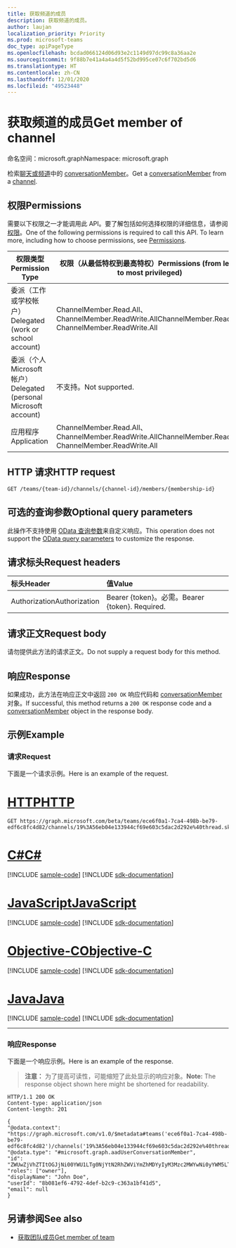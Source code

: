 ```yaml
---
title: 获取频道的成员
description: 获取频道的成员。
author: laujan
localization_priority: Priority
ms.prod: microsoft-teams
doc_type: apiPageType
ms.openlocfilehash: bcdad066124d06d93e2c1149d97dc99c8a36aa2e
ms.sourcegitcommit: 9f88b7e41a4a4a4d5f52bd995ce07c6f702bd5d6
ms.translationtype: HT
ms.contentlocale: zh-CN
ms.lasthandoff: 12/01/2020
ms.locfileid: "49523448"
---
```

# <a name="get-member-of-channel"></a><span data-ttu-id="c0275-103">获取频道的成员</span><span class="sxs-lookup"><span data-stu-id="c0275-103">Get member of channel</span></span>

<span data-ttu-id="c0275-104">命名空间：microsoft.graph</span><span class="sxs-lookup"><span data-stu-id="c0275-104">Namespace: microsoft.graph</span></span>

<span data-ttu-id="c0275-105">检索[聊天或频道](../resources/channel.md)中的 [conversationMember](../resources/conversationmember.md)。</span><span class="sxs-lookup"><span data-stu-id="c0275-105">Get a [conversationMember](../resources/conversationmember.md) from a [channel](../resources/channel.md).</span></span>

## <a name="permissions"></a><span data-ttu-id="c0275-106">权限</span><span class="sxs-lookup"><span data-stu-id="c0275-106">Permissions</span></span>

<span data-ttu-id="c0275-p101">需要以下权限之一才能调用此 API。要了解包括如何选择权限的详细信息，请参阅[权限](/graph/permissions-reference)。</span><span class="sxs-lookup"><span data-stu-id="c0275-p101">One of the following permissions is required to call this API. To learn more, including how to choose permissions, see [Permissions](/graph/permissions-reference).</span></span>

|<span data-ttu-id="c0275-109">权限类型</span><span class="sxs-lookup"><span data-stu-id="c0275-109">Permission Type</span></span>|<span data-ttu-id="c0275-110">权限（从最低特权到最高特权）</span><span class="sxs-lookup"><span data-stu-id="c0275-110">Permissions (from least to most privileged)</span></span>|
|---------|-------------|
|<span data-ttu-id="c0275-111">委派（工作或学校帐户）</span><span class="sxs-lookup"><span data-stu-id="c0275-111">Delegated (work or school account)</span></span>|<span data-ttu-id="c0275-112">ChannelMember.Read.All、 ChannelMember.ReadWrite.All</span><span class="sxs-lookup"><span data-stu-id="c0275-112">ChannelMember.Read.All, ChannelMember.ReadWrite.All</span></span> |
|<span data-ttu-id="c0275-113">委派（个人 Microsoft 帐户）</span><span class="sxs-lookup"><span data-stu-id="c0275-113">Delegated (personal Microsoft account)</span></span>|<span data-ttu-id="c0275-114">不支持。</span><span class="sxs-lookup"><span data-stu-id="c0275-114">Not supported.</span></span>|
|<span data-ttu-id="c0275-115">应用程序</span><span class="sxs-lookup"><span data-stu-id="c0275-115">Application</span></span>|<span data-ttu-id="c0275-116">ChannelMember.Read.All、 ChannelMember.ReadWrite.All</span><span class="sxs-lookup"><span data-stu-id="c0275-116">ChannelMember.Read.All, ChannelMember.ReadWrite.All</span></span> |


## <a name="http-request"></a><span data-ttu-id="c0275-117">HTTP 请求</span><span class="sxs-lookup"><span data-stu-id="c0275-117">HTTP request</span></span>
<!-- { "blockType": "ignored"} -->
```http
GET /teams/{team-id}/channels/{channel-id}/members/{membership-id}
```

## <a name="optional-query-parameters"></a><span data-ttu-id="c0275-118">可选的查询参数</span><span class="sxs-lookup"><span data-stu-id="c0275-118">Optional query parameters</span></span>

<span data-ttu-id="c0275-119">此操作不支持使用 [OData 查询参数](/graph/query-parameters)来自定义响应。</span><span class="sxs-lookup"><span data-stu-id="c0275-119">This operation does not support the [OData query parameters](/graph/query-parameters) to customize the response.</span></span>

## <a name="request-headers"></a><span data-ttu-id="c0275-120">请求标头</span><span class="sxs-lookup"><span data-stu-id="c0275-120">Request headers</span></span>

| <span data-ttu-id="c0275-121">标头</span><span class="sxs-lookup"><span data-stu-id="c0275-121">Header</span></span>       | <span data-ttu-id="c0275-122">值</span><span class="sxs-lookup"><span data-stu-id="c0275-122">Value</span></span> |
|:---------------|:--------|
| <span data-ttu-id="c0275-123">Authorization</span><span class="sxs-lookup"><span data-stu-id="c0275-123">Authorization</span></span>  | <span data-ttu-id="c0275-p102">Bearer {token}。必需。</span><span class="sxs-lookup"><span data-stu-id="c0275-p102">Bearer {token}. Required.</span></span>  |

## <a name="request-body"></a><span data-ttu-id="c0275-126">请求正文</span><span class="sxs-lookup"><span data-stu-id="c0275-126">Request body</span></span>

<span data-ttu-id="c0275-127">请勿提供此方法的请求正文。</span><span class="sxs-lookup"><span data-stu-id="c0275-127">Do not supply a request body for this method.</span></span>

## <a name="response"></a><span data-ttu-id="c0275-128">响应</span><span class="sxs-lookup"><span data-stu-id="c0275-128">Response</span></span>

<span data-ttu-id="c0275-129">如果成功，此方法在响应正文中返回 `200 OK` 响应代码和 [conversationMember](../resources/conversationmember.md) 对象。</span><span class="sxs-lookup"><span data-stu-id="c0275-129">If successful, this method returns a `200 OK` response code and a [conversationMember](../resources/conversationmember.md) object in the response body.</span></span>

## <a name="example"></a><span data-ttu-id="c0275-130">示例</span><span class="sxs-lookup"><span data-stu-id="c0275-130">Example</span></span>

### <a name="request"></a><span data-ttu-id="c0275-131">请求</span><span class="sxs-lookup"><span data-stu-id="c0275-131">Request</span></span>

<span data-ttu-id="c0275-132">下面是一个请求示例。</span><span class="sxs-lookup"><span data-stu-id="c0275-132">Here is an example of the request.</span></span>

# <a name="http"></a>[<span data-ttu-id="c0275-133">HTTP</span><span class="sxs-lookup"><span data-stu-id="c0275-133">HTTP</span></span>](#tab/http)
<!-- {
  "blockType": "request",
  "name": "channel-get_member"
} -->
```msgraph-interactive
GET https://graph.microsoft.com/beta/teams/ece6f0a1-7ca4-498b-be79-edf6c8fc4d82/channels/19%3A56eb04e133944cf69e603c5dac2d292e%40thread.skype/members/ZWUwZjVhZTItOGJjNi00YWU1LTg0NjYtN2RhZWViYmZhMDYyIyM3Mzc2MWYwNi0yYWM5LTQ2OWMtOWYxMC0yNzlhOGNjMjY3Zjk=
```
# <a name="c"></a>[<span data-ttu-id="c0275-134">C#</span><span class="sxs-lookup"><span data-stu-id="c0275-134">C#</span></span>](#tab/csharp)
[!INCLUDE [sample-code](../includes/snippets/csharp/channel-get-member-csharp-snippets.md)]
[!INCLUDE [sdk-documentation](../includes/snippets/snippets-sdk-documentation-link.md)]

# <a name="javascript"></a>[<span data-ttu-id="c0275-135">JavaScript</span><span class="sxs-lookup"><span data-stu-id="c0275-135">JavaScript</span></span>](#tab/javascript)
[!INCLUDE [sample-code](../includes/snippets/javascript/channel-get-member-javascript-snippets.md)]
[!INCLUDE [sdk-documentation](../includes/snippets/snippets-sdk-documentation-link.md)]

# <a name="objective-c"></a>[<span data-ttu-id="c0275-136">Objective-C</span><span class="sxs-lookup"><span data-stu-id="c0275-136">Objective-C</span></span>](#tab/objc)
[!INCLUDE [sample-code](../includes/snippets/objc/channel-get-member-objc-snippets.md)]
[!INCLUDE [sdk-documentation](../includes/snippets/snippets-sdk-documentation-link.md)]

# <a name="java"></a>[<span data-ttu-id="c0275-137">Java</span><span class="sxs-lookup"><span data-stu-id="c0275-137">Java</span></span>](#tab/java)
[!INCLUDE [sample-code](../includes/snippets/java/channel-get-member-java-snippets.md)]
[!INCLUDE [sdk-documentation](../includes/snippets/snippets-sdk-documentation-link.md)]

---


### <a name="response"></a><span data-ttu-id="c0275-138">响应</span><span class="sxs-lookup"><span data-stu-id="c0275-138">Response</span></span>

<span data-ttu-id="c0275-139">下面是一个响应示例。</span><span class="sxs-lookup"><span data-stu-id="c0275-139">Here is an example of the response.</span></span>

><span data-ttu-id="c0275-140">**注意：** 为了提高可读性，可能缩短了此处显示的响应对象。</span><span class="sxs-lookup"><span data-stu-id="c0275-140">**Note:** The response object shown here might be shortened for readability.</span></span> 
<!-- {
  "blockType": "response",
  "truncated": true,
  "@odata.type": "microsoft.graph.conversationMember"
} -->
```http
HTTP/1.1 200 OK
Content-type: application/json
Content-length: 201

{
"@odata.context": "https://graph.microsoft.com/v1.0/$metadata#teams('ece6f0a1-7ca4-498b-be79-edf6c8fc4d82')/channels('19%3A56eb04e133944cf69e603c5dac2d292e%40thread.skype')/members/microsoft.graph.aadUserConversationMember/$entity",
"@odata.type": "#microsoft.graph.aadUserConversationMember",
"id": "ZWUwZjVhZTItOGJjNi00YWU1LTg0NjYtN2RhZWViYmZhMDYyIyM3Mzc2MWYwNi0yYWM5LTQ2OWMtOWYxMC0yNzlhOGNjMjY3Zjk=",
"roles": ["owner"],
"displayName": "John Doe",
"userId": "8b081ef6-4792-4def-b2c9-c363a1bf41d5",
"email": null
}

```

## <a name="see-also"></a><span data-ttu-id="c0275-141">另请参阅</span><span class="sxs-lookup"><span data-stu-id="c0275-141">See also</span></span>

- [<span data-ttu-id="c0275-142">获取团队成员</span><span class="sxs-lookup"><span data-stu-id="c0275-142">Get member of team</span></span>](team-get-members.md)

<!-- uuid: 8fcb5dbc-d5aa-4681-8e31-b001d5168d79
2015-10-25 14:57:30 UTC -->
<!--
{
  "type": "#page.annotation",
  "description": "get_channel_member",
  "keywords": "",
  "section": "documentation",
  "tocPath": "",
  "suppressions": [
  ]
}
-->
